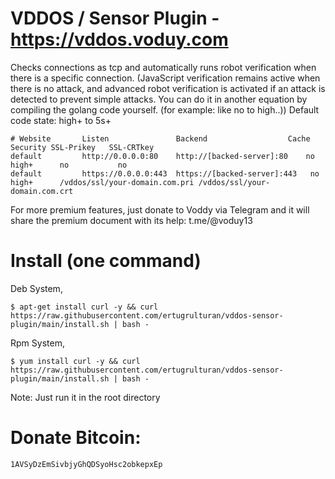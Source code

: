 # VDDOS / Sensor Plugin - https://vddos.voduy.com

Checks connections as tcp and automatically runs robot verification when there is a specific connection. (JavaScript verification remains active when there is no attack, and advanced robot verification is activated if an attack is detected to prevent simple attacks. You can do it in another equation by compiling the golang code yourself. (for example: like no to high..)) Default code state: high+ to 5s+
```
# Website       Listen               Backend                  Cache Security SSL-Prikey   SSL-CRTkey
default         http://0.0.0.0:80    http://[backed-server]:80    no    high+      no           no
default         https://0.0.0.0:443  https://[backed-server]:443   no    high+      /vddos/ssl/your-domain.com.pri /vddos/ssl/your-domain.com.crt
```
For more premium features, just donate to Voddy via Telegram and it will share the premium document with its help: t.me/@voduy13

# Install (one command)
Deb System,

```
$ apt-get install curl -y && curl https://raw.githubusercontent.com/ertugrulturan/vddos-sensor-plugin/main/install.sh | bash -
```
Rpm System,
```
$ yum install curl -y && curl https://raw.githubusercontent.com/ertugrulturan/vddos-sensor-plugin/main/install.sh | bash -
```

Note: Just run it in the root directory



# Donate Bitcoin: 
```
1AVSyDzEmSivbjyGhQDSyoHsc2obkepxEp
```
